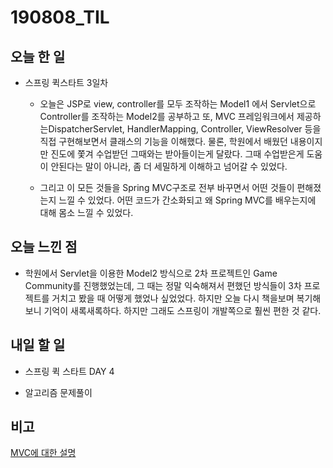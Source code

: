   

# 190808_TIL

  

  

## 오늘 한 일

  

- 스프링 퀵스타트 3일차
	- 오늘은 JSP로 view, controller를 모두 조작하는 Model1 에서 Servlet으로 Controller를 조작하는 Model2를 공부하고 또, MVC 프레임워크에서 제공하는DispatcherServlet, HandlerMapping, Controller, ViewResolver 등을 직접 구현해보면서 클래스의 기능을 이해했다. 물론, 학원에서 배웠던 내용이지만 진도에 쫓겨 수업받던 그때와는 받아들이는게 달랐다. 그때 수업받은게 도움이 안된다는 말이 아니라, 좀 더 세밀하게 이해하고 넘어갈 수 있었다. 
	
	- 그리고 이 모든 것들을 Spring MVC구조로 전부 바꾸면서 어떤 것들이 편해졌는지 느낄 수 있었다. 어떤 코드가 간소화되고 왜 Spring MVC를 배우는지에 대해 몸소 느낄 수 있었다. 


  

##

  

## 오늘 느낀 점

  

- 학원에서 Servlet을 이용한 Model2 방식으로 2차 프로젝트인 Game Community를 진행했었는데, 그 때는 정말 익숙해져서 편했던 방식들이 3차 프로젝트를 거치고 봤을 때 어떻게 했었나 싶었었다. 하지만 오늘 다시 책을보며 복기해보니 기억이 새록새록하다. 하지만 그래도 스프링이 개발쪽으로 훨씬 편한 것 같다. 

  

  

##

  

## 내일 할 일

  

- 스프링 퀵 스타트 DAY 4

  

- 알고리즘 문제풀이

  

##

  

## 비고

 
  
[MVC에 대한 설명](https://hsp1116.tistory.com/9)